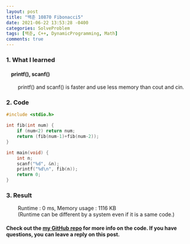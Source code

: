 ```yaml
---
layout: post
title: "백준 10870 Fibonacci5"
date: 2021-06-22 13:53:28 -0400
categories: SolveProblem
tags: [백준, C++, DynamicProgramming, Math]
comments: true
---
```


### 1. What I learned
#### &nbsp;&nbsp;&nbsp;&nbsp;printf(), scanf()
&nbsp;&nbsp;&nbsp;&nbsp;&nbsp;&nbsp;&nbsp;&nbsp;printf() and scanf() is faster and use less memory than cout and cin.   

### 2. Code
```cpp
#include <stdio.h>

int fib(int num) {
    if (num<2) return num;
    return (fib(num-1)+fib(num-2));
}

int main(void) {
    int n;
    scanf("%d", &n);
    printf("%d\n", fib(n));
    return 0;
}
```

### 3. Result
&nbsp;&nbsp;&nbsp;&nbsp;&nbsp;&nbsp;&nbsp;&nbsp;Runtime : 0 ms, Memory usage : 1116 KB  
&nbsp;&nbsp;&nbsp;&nbsp;&nbsp;&nbsp;&nbsp;&nbsp;(Runtime can be different by a system even if it is a same code.)

#### Check out the [my GitHub repo][hyuk-gh] for more info on the code. If you have questions, you can leave a reply on this post.
[hyuk-gh]: https://github.com/dlgur1994/StudyAlgorithms
